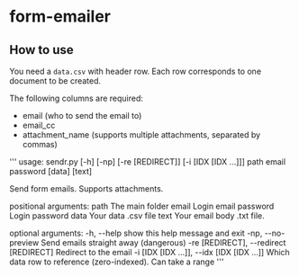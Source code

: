 # form-emailer 

## How to use
You need a `data.csv` with header row.
Each row corresponds to one document to be created.

The following columns are required:
* email (who to send the email to)
* email_cc
* attachment_name (supports multiple attachments, separated by commas)

'''
usage: sendr.py [-h] [-np] [-re [REDIRECT]] [-i [IDX [IDX ...]]]
                path email password [data] [text]

Send form emails. Supports attachments.

positional arguments:
  path                  The main folder
  email                 Login email
  password              Login password
  data                  Your data .csv file
  text                  Your email body .txt file.

optional arguments:
  -h, --help            show this help message and exit
  -np, --no-preview     Send emails straight away (dangerous)
  -re [REDIRECT], --redirect [REDIRECT]
                        Redirect to the email
  -i [IDX [IDX ...]], --idx [IDX [IDX ...]]
                        Which data row to reference (zero-indexed). Can take a
                        range
'''
